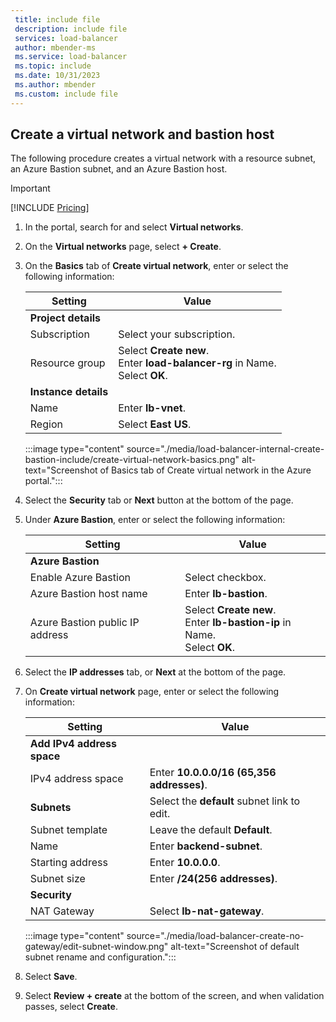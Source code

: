 ```yaml
---
 title: include file
 description: include file
 services: load-balancer
 author: mbender-ms
 ms.service: load-balancer
 ms.topic: include
 ms.date: 10/31/2023
 ms.author: mbender
 ms.custom: include file
---
```


## Create a virtual network and bastion host

The following procedure creates a virtual network with a resource subnet, an Azure Bastion subnet, and an Azure Bastion host.

> [!IMPORTANT]
> [!INCLUDE [Pricing](./bastion-pricing.md)]

1. In the portal, search for and select **Virtual networks**.

1. On the **Virtual networks** page, select **+ Create**.

1. On the **Basics** tab of **Create virtual network**, enter or select the following information:

    | Setting | Value |
    |---|---|
    | **Project details** |  |
    | Subscription | Select your subscription. |
    | Resource group | Select **Create new**. </br> Enter **load-balancer-rg** in Name. </br> Select **OK**. |
    | **Instance details** |  |
    | Name | Enter **lb-vnet**. |
    | Region | Select **East US**. |

    :::image type="content" source="./media/load-balancer-internal-create-bastion-include/create-virtual-network-basics.png" alt-text="Screenshot of Basics tab of Create virtual network in the Azure portal.":::

1. Select the **Security** tab or **Next** button at the bottom of the page.
1. Under **Azure Bastion**, enter or select the following information:

    | Setting | Value |
    |---|---|
    | **Azure Bastion** |  |
    | Enable Azure Bastion | Select checkbox. |
    | Azure Bastion host name | Enter **lb-bastion**. |
    | Azure Bastion public IP address | Select **Create new**. </br> Enter **lb-bastion-ip** in Name. </br> Select **OK**. |

1. Select the **IP addresses** tab, or **Next** at the bottom of the page.
1. On **Create virtual network** page, enter or select the following information:

    | Setting | Value |
    |---|---|
    | **Add IPv4 address space** |  |
    | IPv4 address space | Enter **10.0.0.0/16 (65,356 addresses)**. |
    | **Subnets** | Select the **default** subnet link to edit.  |
    | Subnet template | Leave the default **Default**. |
    | Name | Enter **backend-subnet**. |
    | Starting address | Enter **10.0.0.0**. |
    | Subnet size | Enter **/24(256 addresses)**. |
    | **Security** |   |
    | NAT Gateway | Select **lb-nat-gateway**. |

    :::image type="content" source="./media/load-balancer-create-no-gateway/edit-subnet-window.png" alt-text="Screenshot of default subnet rename and configuration.":::

1. Select **Save**.

1. Select **Review + create** at the bottom of the screen, and when validation passes, select **Create**.